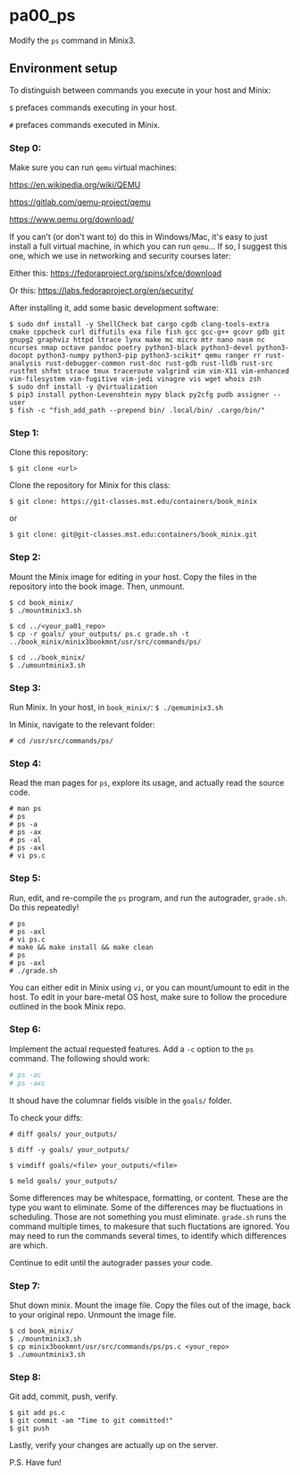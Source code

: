# pa00_ps
Modify the `ps` command in Minix3.

## Environment setup
To distinguish between commands you execute in your host and Minix:

`$` prefaces commands executing in your host.

`#` prefaces commands executed in Minix.

### Step 0: 
Make sure you can run `qemu` virtual machines:

https://en.wikipedia.org/wiki/QEMU

https://gitlab.com/qemu-project/qemu

https://www.qemu.org/download/

If you can't (or don't want to) do this in Windows/Mac,
it's easy to just install a full virtual machine,
in which you can run `qemu`...
If so, I suggest this one,
which we use in networking and security courses later:

Either this:
https://fedoraproject.org/spins/xfce/download

Or this:
https://labs.fedoraproject.org/en/security/

After installing it, add some basic development software:
```
$ sudo dnf install -y ShellCheck bat cargo cgdb clang-tools-extra cmake cppcheck curl diffutils exa file fish gcc gcc-g++ gcovr gdb git gnupg2 graphviz httpd ltrace lynx make mc micro mtr nano nasm nc ncurses nmap octave pandoc poetry python3-black python3-devel python3-docopt python3-numpy python3-pip python3-scikit* qemu ranger rr rust-analysis rust-debugger-common rust-doc rust-gdb rust-lldb rust-src rustfmt shfmt strace tmux traceroute valgrind vim vim-X11 vim-enhanced vim-filesystem vim-fugitive vim-jedi vinagre vis wget whois zsh
$ sudo dnf install -y @virtualization
$ pip3 install python-Levenshtein mypy black py2cfg pudb assigner --user
$ fish -c "fish_add_path --prepend bin/ .local/bin/ .cargo/bin/"
```

### Step 1: 
Clone this repository:

`$ git clone <url>`

Clone the repository for Minix for this class:

`$ git clone: https://git-classes.mst.edu/containers/book_minix`

or

`$ git clone: git@git-classes.mst.edu:containers/book_minix.git`

### Step 2:
Mount the Minix image for editing in your host.
Copy the files in the repository into the book image.
Then, unmount.
```
$ cd book_minix/
$ ./mountminix3.sh

$ cd ../<your_pa01_repo>
$ cp -r goals/ your_outputs/ ps.c grade.sh -t ../book_minix/minix3bookmnt/usr/src/commands/ps/

$ cd ../book_minix/
$ ./umountminix3.sh
```

### Step 3:
Run Minix.
In your host, in `book_minix/`:
`$ ./qemuminix3.sh`

In Minix, navigate to the relevant folder:

`# cd /usr/src/commands/ps/`

### Step 4:
Read the man pages for `ps`,
explore its usage,
and actually read the source code.
```
# man ps
# ps
# ps -a
# ps -ax
# ps -al
# ps -axl
# vi ps.c
```

### Step 5:
Run, edit, and re-compile the `ps` program,
and run the autograder, `grade.sh`.
Do this repeatedly!
```
# ps
# ps -axl
# vi ps.c
# make && make install && make clean
# ps
# ps -axl
# ./grade.sh
```
You can either edit in Minix using `vi`,
or you can mount/umount to edit in the host.
To edit in your bare-metal OS host, 
make sure to follow the procedure outlined in the book Minix repo.

### Step 6:
Implement the actual requested features.
Add a `-c` option to the `ps` command.
The following should work:
```sh
# ps -ac
# ps -axc
```
It shoud have the columnar fields visible in the `goals/` folder.

To check your diffs:

```
# diff goals/ your_outputs/

$ diff -y goals/ your_outputs/

$ vimdiff goals/<file> your_outputs/<file>

$ meld goals/ your_outputs/
```

Some differences may be whitespace, formatting, or content.
These are the type you want to eliminate.
Some of the differences may be fluctuations in scheduling.
Those are not something you must eliminate.
`grade.sh` runs the command multiple times,
to makesure that such fluctations are ignored.
You may need to run the commands several times,
to identify which differences are which.

Continue to edit until the autograder passes your code.

### Step 7:
Shut down minix.
Mount the image file.
Copy the files out of the image,
back to your original repo.
Unmount the image file.

```
$ cd book_minix/
$ ./mountminix3.sh
$ cp minix3bookmnt/usr/src/commands/ps/ps.c <your_repo>
$ ./umountminix3.sh
```

### Step 8:
Git add, commit, push, verify.
```
$ git add ps.c
$ git commit -am "Time to git committed!"
$ git push
```
Lastly, verify your changes are actually up on the server.

P.S. Have fun!
